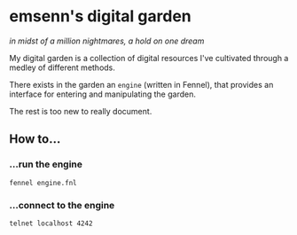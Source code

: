 # emsenn's digital garden
*in midst of a million nightmares, a hold on one dream*

My digital garden is a collection of digital resources I've cultivated through a medley of different methods.

There exists in the garden an `engine` (written in Fennel), that provides an interface for entering and manipulating the garden.

The rest is too new to really document.


## How to...

### ...run the engine
`fennel engine.fnl`

### ...connect to the engine
`telnet localhost 4242`
